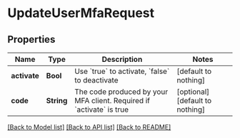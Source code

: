 # UpdateUserMfaRequest


## Properties
Name | Type | Description | Notes
------------ | ------------- | ------------- | -------------
**activate** | **Bool** | Use &#x60;true&#x60; to activate, &#x60;false&#x60; to deactivate | [default to nothing]
**code** | **String** | The code produced by your MFA client. Required if &#x60;activate&#x60; is true | [optional] [default to nothing]


[[Back to Model list]](../README.md#models) [[Back to API list]](../README.md#api-endpoints) [[Back to README]](../README.md)


